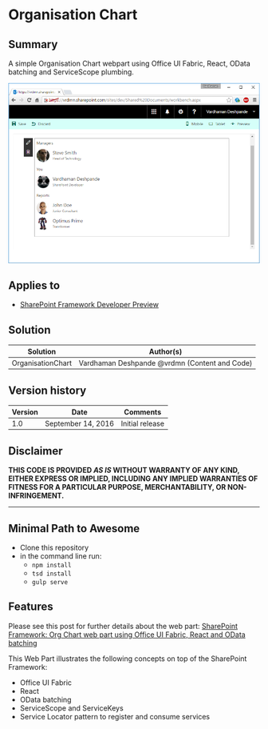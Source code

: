 # Organisation Chart

## Summary
A simple Organisation Chart webpart using Office UI Fabric, React, OData batching and ServiceScope plumbing. 

![Organisation Chart for the current user](./assets/orgchart.png)

## Applies to

* [SharePoint Framework Developer Preview](http://dev.office.com/sharepoint/docs/spfx/sharepoint-framework-overview)


## Solution

Solution|Author(s)
--------|---------
OrganisationChart | Vardhaman Deshpande @vrdmn (Content and Code)

## Version history

Version|Date|Comments
-------|----|--------
1.0|September 14, 2016|Initial release

## Disclaimer
**THIS CODE IS PROVIDED *AS IS* WITHOUT WARRANTY OF ANY KIND, EITHER EXPRESS OR IMPLIED, INCLUDING ANY IMPLIED WARRANTIES OF FITNESS FOR A PARTICULAR PURPOSE, MERCHANTABILITY, OR NON-INFRINGEMENT.**

---

## Minimal Path to Awesome

- Clone this repository
- in the command line run:
  - `npm install`
  - `tsd install`
  - `gulp serve`


## Features

Please see this post for further details about the web part: [SharePoint Framework: Org Chart web part using Office UI Fabric, React and OData batching](http://www.vrdmn.com/2016/09/sharepoint-framework-org-chart-web-part.html)

This Web Part illustrates the following concepts on top of the SharePoint Framework:

- Office UI Fabric
- React
- OData batching
- ServiceScope and ServiceKeys
- Service Locator pattern to register and consume services